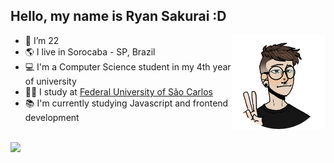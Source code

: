 ## Hello, my name is Ryan Sakurai :D

<a href="https://picrew.me/en/image_maker/1473879" target="_blank">
  <img align="right" height="150" src="assets/avatar.png">
</a>

- 🎂 I’m 22
- 🌎 I live in Sorocaba - SP, Brazil
- 💻 I'm a Computer Science student in my 4th year of university
- 👨‍🎓 I study at [Federal University of São Carlos](https://en.wikipedia.org/wiki/Federal_University_of_S%C3%A3o_Carlos)
- 📚 I'm currently studying Javascript and frontend development

<br>

<a href="https://skillicons.dev" target="_blank">
  <img align="left" height="60" src="https://skillicons.dev/icons?i=java,spring,py,nodejs,postgres,linux,git&theme=dark">
</a>
